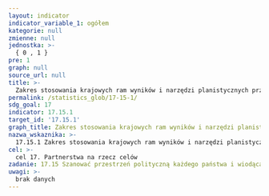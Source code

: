 ```yaml
---
layout: indicator
indicator_variable_1: ogółem
kategorie: null
zmienne: null
jednostka: >-
  { 0 , 1 }
pre: 1
graph: null
source_url: null
title: >-
  Zakres stosowania krajowych ram wyników i narzędzi planistycznych przez dostawców współpracy na rzecz rozwoju
permalink: /statistics_glob/17-15-1/
sdg_goal: 17
indicator: 17.15.1
target_id: '17.15.1'
graph_title: Zakres stosowania krajowych ram wyników i narzędzi planistycznych przez dostawców współpracy na rzecz rozwoju
nazwa_wskaznika: >-
  17.15.1 Zakres stosowania krajowych ram wyników i narzędzi planistycznych przez dostawców współpracy na rzecz rozwoju
cel: >-
  cel 17. Partnerstwa na rzecz celów
zadanie: 17.15 Szanować przestrzeń polityczną każdego państwa i wiodącą rolę rządów w tworzeniu i wdrażaniu polityk na rzecz zrównoważonego rozwoju i eliminacji ubóstwa
uwagi: >-
  brak danych
---
```


